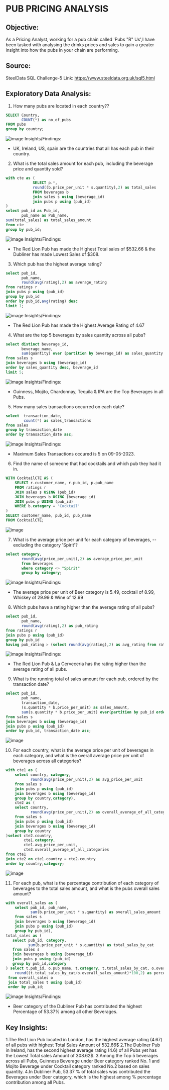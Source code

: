 # PUB PRICING ANALYSIS 

## Objective:
As a Pricing Analyst, working for a pub chain called 'Pubs "R" Us',I have been tasked with analysing the drinks prices and sales to gain a greater insight into how the pubs in your chain are performing.

## Source:
SteelData SQL Challenge-5 Link: https://www.steeldata.org.uk/sql5.html

## Exploratory Data Analysis:
1. How many pubs are located in each country??
```sql
SELECT Country, 
	   COUNT(*) as no_of_pubs
FROM pubs
group by country;
```
![image](https://github.com/Aarthi-14/STEELDATA-SQL-CHALLENGE-5---PUB-PRICING-ANALYSIS-/assets/147639053/ce279665-a471-4c9c-85b2-2a9f45aa521c)
Insights/Findings:
* UK, Ireland, US, spain are the countries that all has each pub in their country.
  
2. What is the total sales amount for each pub, including the beverage price and quantity sold?
```sql
with cte as (
			SELECT p.*,
			round((b.price_per_unit * s.quantity),2) as total_sales
			FROM beverages b
			join sales s using (beverage_id)
			join pubs p using (pub_id)
)
select pub_id as Pub_id, 
	   pub_name as Pub_name,
sum(total_sales) as total_sales_amount
from cte
group by pub_id;
```
![image](https://github.com/Aarthi-14/STEELDATA-SQL-CHALLENGE-5---PUB-PRICING-ANALYSIS-/assets/147639053/9cfaf297-23b0-4811-a26f-590055662bdc)
Insights/Findings:
* The Red Lion Pub has made the Highest Total sales of $532.66 & the Dubliner has made Lowest Sales of $308.
  
3. Which pub has the highest average rating?
```sql
select pub_id, 
	   pub_name, 
       round(avg(rating),2) as average_rating
from ratings r
join pubs p using (pub_id)
group by pub_id
order by pub_id,avg(rating) desc
limit 1;
```
![image](https://github.com/Aarthi-14/STEELDATA-SQL-CHALLENGE-5---PUB-PRICING-ANALYSIS-/assets/147639053/7cbf571d-dbba-4b89-a3e1-207e2f0fa018)
Insights/Findings:
* The Red Lion Pub has made the Highest Average Rating of 4.67

4. What are the top 5 beverages by sales quantity across all pubs?
```sql
select distinct beverage_id,
	   beverage_name,
       sum(quantity) over (partition by beverage_id) as sales_quantity
from sales s
join beverages b using (beverage_id)
order by sales_quantity desc, beverage_id
limit 5;
```
![image](https://github.com/Aarthi-14/STEELDATA-SQL-CHALLENGE-5---PUB-PRICING-ANALYSIS-/assets/147639053/b880571b-1794-485d-8e09-6357c77c73fb)
Insights/Findings:
* Guinness, Mojito, Chardonnay, Tequila & IPA are the Top Beverages in all Pubs.
  
5. How many sales transactions occurred on each date?
```sql
select  transaction_date,
		count(*) as sales_transactions
from sales
group by transaction_date
order by transaction_date asc;
```
![image](https://github.com/Aarthi-14/STEELDATA-SQL-CHALLENGE-5---PUB-PRICING-ANALYSIS-/assets/147639053/6de676d9-0361-4752-8218-4ec84c3a0f63)
Insights/Findings:
* Maximum Sales Transactions occured is 5 on 09-05-2023.
  
6. Find the name of someone that had cocktails and which pub they had it in.
```sql
WITH CocktailCTE AS (
    SELECT r.customer_name, r.pub_id, p.pub_name
    FROM ratings r
    JOIN sales s USING (pub_id)
    JOIN beverages b USING (beverage_id)
    JOIN pubs p USING (pub_id)
    WHERE b.category = 'Cocktail'
)
SELECT customer_name, pub_id, pub_name
FROM CocktailCTE;
```
![image](https://github.com/Aarthi-14/STEELDATA-SQL-CHALLENGE-5---PUB-PRICING-ANALYSIS-/assets/147639053/446fe683-a376-45d6-b733-250f00070740)

7. What is the average price per unit for each category of beverages,
--excluding the category 'Spirit'?
```sql
select category,
       round(avg(price_per_unit),2) as average_price_per_unit
       from beverages
       where category <> "Spirit"
       group by category;
```
![image](https://github.com/Aarthi-14/STEELDATA-SQL-CHALLENGE-5---PUB-PRICING-ANALYSIS-/assets/147639053/25646b7c-c78c-4982-8d01-d333f3bcd00a)
Insights/Findings:
* The average price per unit of Beer category is 5.49, cocktail of 8.99, Whiskey of 29.99 & Wine of 12.99 

8. Which pubs have a rating higher than the average rating of all pubs?
```sql
select pub_id,
	   pub_name, 
       round(avg(rating),2) as pub_rating
from ratings r 
join pubs p using (pub_id)
group by pub_id
having pub_rating > (select round(avg(rating),2) as avg_rating from ratings);
```
![image](https://github.com/Aarthi-14/STEELDATA-SQL-CHALLENGE-5---PUB-PRICING-ANALYSIS-/assets/147639053/9ea8b615-44b1-4a62-979b-7d40d601ee23)
Insights/Findings:
* The Red Lion Pub & La Cerveceria has the rating higher than the average rating of all pubs.
  
9. What is the running total of sales amount for each pub, ordered by the transaction date?
```sql
select pub_id,
	   pub_name,
       transaction_date,
       (s.quantity * b.price_per_unit) as sales_amount,
       sum(s.quantity * b.price_per_unit) over(partition by pub_id order by transaction_date) as running_total
from sales s
join beverages b using (beverage_id)
join pubs p using (pub_id)
order by pub_id, transaction_date asc;
```
![image](https://github.com/Aarthi-14/STEELDATA-SQL-CHALLENGE-5---PUB-PRICING-ANALYSIS-/assets/147639053/8f6d5c57-0562-4814-b688-fce7b5e0c023)

10. For each country, what is the average price per unit of beverages in each category, and what is the overall average price per unit of beverages 
across all categories?
```sql
with cte1 as (
	select country, category,
		   round(avg(price_per_unit),2) as avg_price_per_unit
	from sales s
	join pubs p using (pub_id)
	join beverages b using (beverage_id)
	group by country,category),
	cte2 as (
	select country,
		   round(avg(price_per_unit),2) as overall_average_of_all_categories
	from sales s
	join pubs p using (pub_id)
	join beverages b using (beverage_id)
	group by country
)select cte2.country,
		cte1.category,
        cte1.avg_price_per_unit,
        cte2.overall_average_of_all_categories
from cte1
join cte2 on cte1.country = cte2.country
order by country,category;
```
![image](https://github.com/Aarthi-14/STEELDATA-SQL-CHALLENGE-5---PUB-PRICING-ANALYSIS-/assets/147639053/2b3e56b8-9544-45a4-ab2d-6549bc1f4994)

11. For each pub, what is the percentage contribution of each category of 
beverages to the total sales amount, and what is the pubs overall sales amount?
```sql
with overall_sales as (
	select pub_id, pub_name,
		   sum(b.price_per_unit * s.quantity) as overall_sales_amount
	from sales s 
	join beverages b using (beverage_id)
	join pubs p using (pub_id)
	group by pub_id),
total_sales as (
   select pub_id, category,
		  sum(b.price_per_unit * s.quantity) as total_sales_by_cat
   from sales s 
   join beverages b using (beverage_id)
   join pubs p using (pub_id)
   group by pub_id,category
) select t.pub_id, o.pub_name, t.category, t.total_sales_by_cat, o.overall_sales_amount,
	round((t.total_sales_by_cat/o.overall_sales_amount)*100,2) as percentage_contribution
 from overall_sales o
 join total_sales t using (pub_id)
 order by pub_id;
```
![image](https://github.com/Aarthi-14/STEELDATA-SQL-CHALLENGE-5---PUB-PRICING-ANALYSIS-/assets/147639053/0829264e-06a2-449c-b2fd-245f0d325619)
Insights/Findings:
* Beer category of the Dubliner Pub has contributed the highest Percentage of 53.37% among all other Beverages.

## Key Insights:
1.The Red Lion Pub located in London, has the highest average rating (4.67) of all pubs with highest Total Sales Amount of 532.66$
2.The Dubliner Pub in Ireland, has the second highest average rating (4.6) of all Pubs yet has the Lowest Total sales Amount of 308.62$.
3.Among the Top 5 beverages across all Pubs, Guinness Beverage under Beer category ranked No. 1 and Mojito Beverage under Cocktail category ranked No.2 based on sales quantity.
4.In Dubliner Pub, 53.37 % of total sales was contributed the Beverages under Beer category, which is the highest among % percentage contribution among all Pubs.

